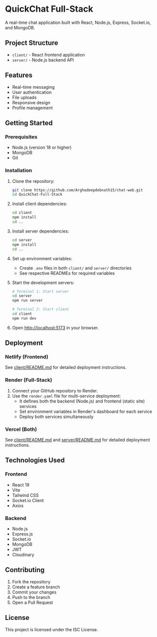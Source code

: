 # QuickChat Full-Stack

A real-time chat application built with React, Node.js, Express, Socket.io, and MongoDB.

## Project Structure

- `client/` - React frontend application
- `server/` - Node.js backend API

## Features

- Real-time messaging
- User authentication
- File uploads
- Responsive design
- Profile management

## Getting Started

### Prerequisites

- Node.js (version 18 or higher)
- MongoDB
- Git

### Installation

1. Clone the repository:
   ```bash
   git clone https://github.com/Arghadeepdebnath15/chat-web.git
   cd QuickChat-Full-Stack
   ```

2. Install client dependencies:
   ```bash
   cd client
   npm install
   cd ..
   ```

3. Install server dependencies:
   ```bash
   cd server
   npm install
   cd ..
   ```

4. Set up environment variables:
   - Create `.env` files in both `client/` and `server/` directories
   - See respective READMEs for required variables

5. Start the development servers:
   ```bash
   # Terminal 1: Start server
   cd server
   npm run server

   # Terminal 2: Start client
   cd client
   npm run dev
   ```

6. Open [http://localhost:5173](http://localhost:5173) in your browser.

## Deployment

### Netlify (Frontend)

See [client/README.md](client/README.md) for detailed deployment instructions.

### Render (Full-Stack)

1. Connect your GitHub repository to Render.
2. Use the `render.yaml` file for multi-service deployment:
   - It defines both the backend (Node.js) and frontend (static site) services
   - Set environment variables in Render's dashboard for each service
   - Deploy both services simultaneously

### Vercel (Both)

See [client/README.md](client/README.md) and [server/README.md](server/README.md) for detailed deployment instructions.

## Technologies Used

### Frontend
- React 19
- Vite
- Tailwind CSS
- Socket.io Client
- Axios

### Backend
- Node.js
- Express.js
- Socket.io
- MongoDB
- JWT
- Cloudinary

## Contributing

1. Fork the repository
2. Create a feature branch
3. Commit your changes
4. Push to the branch
5. Open a Pull Request

## License

This project is licensed under the ISC License.
